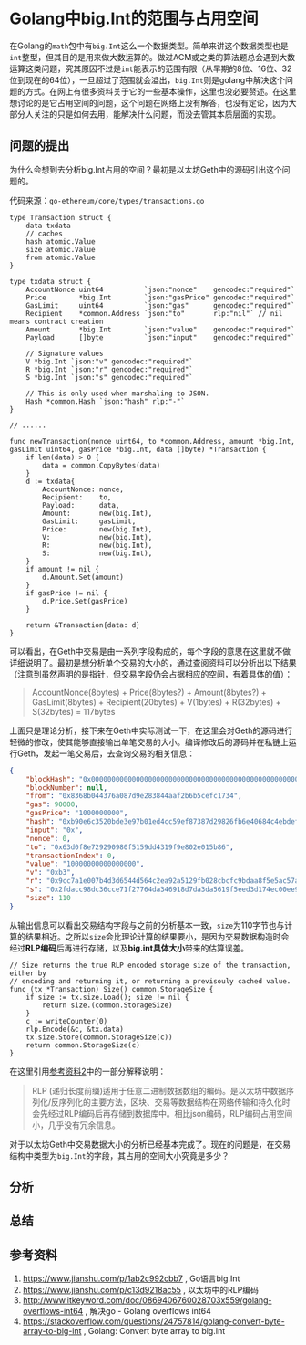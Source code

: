 # Golang中big.Int的范围与占用空间

在Golang的`math`包中有`big.Int`这么一个数据类型。简单来讲这个数据类型也是`int`整型，但其目的是用来做大数运算的。做过ACM或之类的算法题总会遇到大数运算这类问题，究其原因不过是`int`能表示的范围有限（从早期的8位、16位、32位到现在的64位），一旦超过了范围就会溢出，`big.Int`则是golang中解决这个问题的方式。在网上有很多资料关于它的一些基本操作，这里也没必要赘述。在这里想讨论的是它占用空间的问题，这个问题在网络上没有解答，也没有定论，因为大部分人关注的只是如何去用，能解决什么问题，而没去管其本质层面的实现。

## 问题的提出

为什么会想到去分析big.Int占用的空间？最初是以太坊Geth中的源码引出这个问题的。

代码来源：`go-ethereum/core/types/transactions.go`

``` golang
type Transaction struct {
	data txdata
	// caches
	hash atomic.Value
	size atomic.Value
	from atomic.Value
}

type txdata struct {
	AccountNonce uint64          `json:"nonce"    gencodec:"required"`
	Price        *big.Int        `json:"gasPrice" gencodec:"required"`
	GasLimit     uint64          `json:"gas"      gencodec:"required"`
	Recipient    *common.Address `json:"to"       rlp:"nil"` // nil means contract creation
	Amount       *big.Int        `json:"value"    gencodec:"required"`
	Payload      []byte          `json:"input"    gencodec:"required"`

	// Signature values
	V *big.Int `json:"v" gencodec:"required"`
	R *big.Int `json:"r" gencodec:"required"`
	S *big.Int `json:"s" gencodec:"required"`

	// This is only used when marshaling to JSON.
	Hash *common.Hash `json:"hash" rlp:"-"`
}

// ......

func newTransaction(nonce uint64, to *common.Address, amount *big.Int, gasLimit uint64, gasPrice *big.Int, data []byte) *Transaction {
	if len(data) > 0 {
		data = common.CopyBytes(data)
	}
	d := txdata{
		AccountNonce: nonce,
		Recipient:    to,
		Payload:      data,
		Amount:       new(big.Int),
		GasLimit:     gasLimit,
		Price:        new(big.Int),
		V:            new(big.Int),
		R:            new(big.Int),
		S:            new(big.Int),
	}
	if amount != nil {
		d.Amount.Set(amount)
	}
	if gasPrice != nil {
		d.Price.Set(gasPrice)
	}

	return &Transaction{data: d}
}
```

可以看出，在Geth中交易是由一系列字段构成的，每个字段的意思在这里就不做详细说明了。最初是想分析单个交易的大小的，通过查阅资料可以分析出以下结果（注意到虽然声明的是指针，但交易字段仍会占据相应的空间，有着具体的值）：

> AccountNonce(8bytes) + Price(8bytes?) + Amount(8bytes?) + GasLimit(8bytes) + Recipient(20bytes) + V(1bytes) + R(32bytes) + S(32bytes) = 117bytes

上面只是理论分析，接下来在Geth中实际测试一下，在这里会对Geth的源码进行轻微的修改，使其能够直接输出单笔交易的大小。编译修改后的源码并在私链上运行Geth，发起一笔交易后，去查询交易的相关信息：

``` json
{
	"blockHash": "0x0000000000000000000000000000000000000000000000000000000000000000",
	"blockNumber": null,
	"from": "0x8368b044376a087d9e283844aaf2b6b5cefc1734",
	"gas": 90000,
	"gasPrice": "1000000000",
	"hash": "0xb90e6c3520bde3e97b01ed4cc59ef87387d29826fb6e40684c4ebdefbc6f6ec7",
	"input": "0x",
	"nonce": 0,
	"to": "0x63d0f8e729290980f5159dd4319f9e802e015b86",
	"transactionIndex": 0,
	"value": "10000000000000000",
	"v": "0xb3",
	"r": "0x9cc7a1e007b4d3d6544d564c2ea92a5129fb028cbcfc9bdaa8f5e5ac57a33ab6",
	"s": "0x2fdacc98dc36cce71f27764da346918d7da3da5619f5eed3d174ec00ee982eb0",
	"size": 110
}
```

从输出信息可以看出交易结构字段与之前的分析基本一致，`size`为110字节也与计算的结果相近。之所以`size`会比理论计算的结果要小，是因为交易数据构造时会经过**RLP编码**后再进行存储，以及**big.int具体大小**带来的估算误差。

``` golang
// Size returns the true RLP encoded storage size of the transaction, either by
// encoding and returning it, or returning a previsouly cached value.
func (tx *Transaction) Size() common.StorageSize {
	if size := tx.size.Load(); size != nil {
		return size.(common.StorageSize)
	}
	c := writeCounter(0)
	rlp.Encode(&c, &tx.data)
	tx.size.Store(common.StorageSize(c))
	return common.StorageSize(c)
}
```

在这里引用[参考资料2](#参考资料)中的一部分解释说明：

> RLP (递归长度前缀)适用于任意二进制数据数组的编码。是以太坊中数据序列化/反序列化的主要方法，区块、交易等数据结构在网络传输和持久化时会先经过RLP编码后再存储到数据库中。相比json编码，RLP编码占用空间小，几乎没有冗余信息。

对于以太坊Geth中交易数据大小的分析已经基本完成了。现在的问题是，在交易结构中类型为`big.Int`的字段，其占用的空间大小究竟是多少？

## 分析



## 总结


## 参考资料
1. https://www.jianshu.com/p/1ab2c992cbb7 , Go语言big.Int
1. https://www.jianshu.com/p/c13d9218ac55 , 以太坊中的RLP编码
1. http://www.itkeyword.com/doc/0869406760028703x559/golang-overflows-int64 , 解决go - Golang overflows int64
1. https://stackoverflow.com/questions/24757814/golang-convert-byte-array-to-big-int , Golang: Convert byte array to big.Int